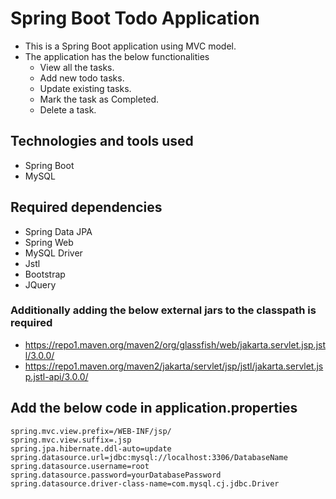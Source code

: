 # Spring Boot Todo Application

* This is a Spring Boot application using MVC model.
* The application has the below functionalities
    * View all the tasks.
    * Add new todo tasks.
    * Update existing tasks.
    * Mark the task as Completed.
    * Delete a task.

## Technologies and tools used

* Spring Boot
* MySQL

## Required dependencies

* Spring Data JPA
* Spring Web
* MySQL Driver
* Jstl
* Bootstrap
* JQuery

### Additionally adding the below external jars to the classpath is required

* https://repo1.maven.org/maven2/org/glassfish/web/jakarta.servlet.jsp.jstl/3.0.0/
* https://repo1.maven.org/maven2/jakarta/servlet/jsp/jstl/jakarta.servlet.jsp.jstl-api/3.0.0/

## Add the below code in application.properties

    spring.mvc.view.prefix=/WEB-INF/jsp/
    spring.mvc.view.suffix=.jsp
    spring.jpa.hibernate.ddl-auto=update
    spring.datasource.url=jdbc:mysql://localhost:3306/DatabaseName
    spring.datasource.username=root
    spring.datasource.password=yourDatabasePassword
    spring.datasource.driver-class-name=com.mysql.cj.jdbc.Driver